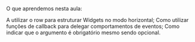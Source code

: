 O que aprendemos nesta aula:

A utilizar o row para estruturar Widgets no modo horizontal;
Como utilizar funções de callback para delegar comportamentos de eventos;
Como indicar que o argumento é obrigatório mesmo sendo opcional.


